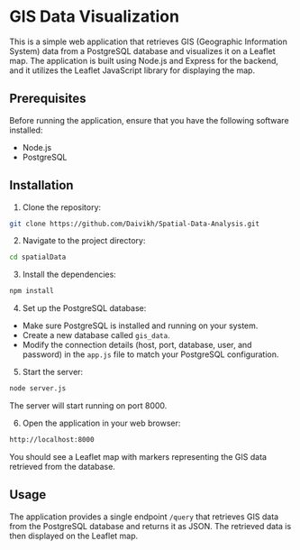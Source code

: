 # GIS Data Visualization

This is a simple web application that retrieves GIS (Geographic Information System) data from a PostgreSQL database and visualizes it on a Leaflet map. The application is built using Node.js and Express for the backend, and it utilizes the Leaflet JavaScript library for displaying the map.

## Prerequisites

Before running the application, ensure that you have the following software installed:

- Node.js
- PostgreSQL

## Installation

1. Clone the repository:

```bash
git clone https://github.com/Daivikh/Spatial-Data-Analysis.git
```

2. Navigate to the project directory:

```bash
cd spatialData
```

3. Install the dependencies:

```bash
npm install
```

4. Set up the PostgreSQL database:

- Make sure PostgreSQL is installed and running on your system.
- Create a new database called `gis_data`.
- Modify the connection details (host, port, database, user, and password) in the `app.js` file to match your PostgreSQL configuration.

5. Start the server:

```bash
node server.js
```

The server will start running on port 8000.

6. Open the application in your web browser:

```bash
http://localhost:8000
```

You should see a Leaflet map with markers representing the GIS data retrieved from the database.

## Usage

The application provides a single endpoint `/query` that retrieves GIS data from the PostgreSQL database and returns it as JSON. The retrieved data is then displayed on the Leaflet map.
